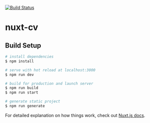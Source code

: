 [![Build Status](https://jenkins.0x00.digital/buildStatus/icon?job=cv)](https://jenkins.0x00.digital/job/cv/)
# nuxt-cv

## Build Setup

```bash
# install dependencies
$ npm install

# serve with hot reload at localhost:3000
$ npm run dev

# build for production and launch server
$ npm run build
$ npm run start

# generate static project
$ npm run generate
```

For detailed explanation on how things work, check out [Nuxt.js docs](https://nuxtjs.org).
